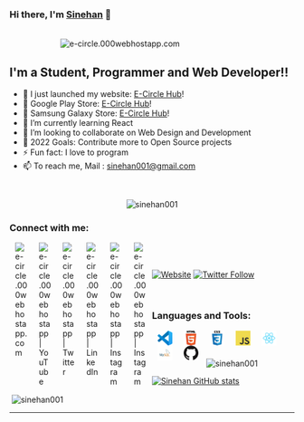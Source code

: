 ### Hi there, I'm  [Sinehan][website] 👋 

<br />
<img style="padding-left: 10px; margin-left: 80px; padding-right: 10px;" alt="e-circle.000webhostapp.com" width="200px" src="https://e-circle.000webhostapp.com/images/logo.png" />

## I'm a Student, Programmer and Web Developer!!

- 🔭 I just launched my website: [E-Circle Hub][course]!
- 🤖 Google Play Store: [E-Circle Hub][app]!
- 🤖 Samsung Galaxy Store: [E-Circle Hub][sapp]! 
- 🌱 I’m currently learning React
- 💞️ I’m looking to collaborate on Web Design and Development
- 🥅 2022 Goals: Contribute more to Open Source projects
- ⚡ Fun fact: I love to program
- 📫 To reach me, Mail : sinehan001@gmail.com

<br />

<p align="center"> <img src="https://komarev.com/ghpvc/?username=sinehan001&label=Profile%20views&color=0e75b6&style=flat" alt="sinehan001" /> </p>

### Connect with me:

<!-- [<img align="left" style="padding-left: 10px; padding-right: 10px;" alt="e-circle.000webhostapp.com" width="22px" src="https://raw.githubusercontent.com/iconic/open-iconic/master/svg/globe.svg" />][website] -->
[<img align="left" style="padding-left: 10px; padding-right: 10px;" alt="e-circle.000webhostapp.com" width="22px" src="https://img.icons8.com/external-flatart-icons-flat-flatarticons/344/external-link-marketing-seo-flatart-icons-flat-flatarticons.png" />][website]
[<img align="left" style="padding-left: 10px; padding-right: 10px;" alt="e-circle.000webhostapp | YouTube" width="22px" src="https://cdn-icons-png.flaticon.com/512/174/174883.png" />][youtube]
[<img align="left" style="padding-left: 10px; padding-right: 10px;" alt="e-circle.000webhostapp | Twitter" width="22px" src="https://img.icons8.com/fluency/50/000000/twitter.png" />][twitter]
[<img align="left" style="padding-left: 10px; padding-right: 10px;" alt="e-circle.000webhostapp | LinkedIn" width="22px" src="https://cdn-icons-png.flaticon.com/512/174/174857.png" />][linkedin]
[<img align="left" style="padding-left: 10px; padding-right: 10px;" alt="e-circle.000webhostapp | Instagram" width="22px" src="https://cdn-icons-png.flaticon.com/512/174/174855.png" />][instagram]
[<img align="left" style="padding-left: 10px; padding-right: 10px;" alt="e-circle.000webhostapp | Instagram" width="22px" src="https://img.icons8.com/external-tal-revivo-shadow-tal-revivo/344/external-hackerrank-is-a-technology-company-that-focuses-on-competitive-programming-logo-shadow-tal-revivo.png" />][hackerrank]

<br />
<br />

[![Website](https://img.shields.io/website?label=sinehan001&style=for-the-badge&url=https%3A%2F%2Fe-circle.000webhostapp.com)](https://e-circle.000webhostapp.com/)
[![Twitter Follow](https://img.shields.io/twitter/follow/sinehan001?color=1DA1F2&logo=twitter&style=for-the-badge)](https://twitter.com/intent/follow?original_referer=https%3A%2F%2Fgithub.com%2Fsinehan001&screen_name=sinehan001)

<br />

### Languages and Tools:

[<img align="left" style="padding-left: 10px; padding-right: 10px;"  alt="Visual Studio Code" width="26px" src="https://raw.githubusercontent.com/github/explore/80688e429a7d4ef2fca1e82350fe8e3517d3494d/topics/visual-studio-code/visual-studio-code.png" />][webdevplaylist]
[<img align="left" style="padding-left: 10px; padding-right: 10px;" alt="HTML5" width="26px" src="https://raw.githubusercontent.com/github/explore/80688e429a7d4ef2fca1e82350fe8e3517d3494d/topics/html/html.png" />][webdevplaylist]
[<img align="left" style="padding-left: 10px; padding-right: 10px;" alt="CSS3" width="26px" src="https://raw.githubusercontent.com/github/explore/80688e429a7d4ef2fca1e82350fe8e3517d3494d/topics/css/css.png" />][cssplaylist]
[<img align="left" style="padding-left: 10px; padding-right: 10px;" alt="JavaScript" width="26px" src="https://raw.githubusercontent.com/github/explore/80688e429a7d4ef2fca1e82350fe8e3517d3494d/topics/javascript/javascript.png" />][jsplaylist]
[<img align="left" style="padding-left: 10px; padding-right: 10px;" alt="React" width="26px" src="https://raw.githubusercontent.com/github/explore/80688e429a7d4ef2fca1e82350fe8e3517d3494d/topics/react/react.png" />][reactplaylist]
[<img align="left" style="padding-left: 10px; padding-right: 10px;" alt="MySQL" width="26px" src="https://raw.githubusercontent.com/github/explore/80688e429a7d4ef2fca1e82350fe8e3517d3494d/topics/mysql/mysql.png" />][webdevplaylist]
[<img align="left" style="padding-left: 10px; padding-right: 10px;" alt="GitHub" width="26px" src="https://raw.githubusercontent.com/github/explore/78df643247d429f6cc873026c0622819ad797942/topics/github/github.png" />][webdevplaylist]
<br />
<br />

<p>&nbsp;<img align="center" src="https://github-readme-stats.vercel.app/api/top-langs?username=sinehan001&show_icons=true&locale=en&layout=compact&theme=dark" alt="sinehan001" /></p>

[![Sinehan GitHub stats](https://github-readme-stats.vercel.app/api?username=sinehan001&show_icons=true&locale=en&layout=compact&theme=dark)](https://github.com/sinehan001)

<p>&nbsp;<img align="center" src="https://github-readme-streak-stats.herokuapp.com/?user=sinehan001&theme=dark" alt="sinehan001" /></p>

---
[website]: https://e-circle.000webhostapp.com
[logo]: https://e-circle.000webhostapp.com/images/logo.png
[course]: https://e-circle.000webhostapp.com
[app]: https://play.google.com/store/apps/details?id=com.my.ecirclehub
[sapp]: https://galaxy.store/ecircle1
[twitter]: https://twitter.com/sinehan001{:target="_blank"}
[youtube]: https://youtube.com/channel/UCDtWAZckJG5-HONoPi1oENQ
[instagram]: https://instagram.com/sinehan001
[linkedin]: https://linkedin.com/in/sinehan-s-9576961b2/
[webdevplaylist]: https://www.youtube.com/playlist?list=PLkwxH9e_vrAJ0WbEsFA9W3I1W-g_BTsbt
[hackerrank]: https://www.hackerrank.com/sinehan001?hr_r=1
[jsplaylist]: https://www.youtube.com/playlist?list=PLkwxH9e_vrALRJKu7wfXby3MKeflhTu6B
[cssplaylist]: https://www.youtube.com/playlist?list=PLkwxH9e_vrALSdvZuEh6gqQdmDoDIoqz4
[reactplaylist]: https://www.youtube.com/playlist?list=PLkwxH9e_vrAK4TdffpxKY3QGyHCpxFcQ0
